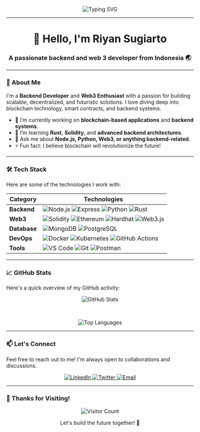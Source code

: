 <p align="center">
  <img src="https://readme-typing-svg.herokuapp.com?font=Fira+Code&size=24&duration=4000&pause=1000&color=00FF00&width=435&lines=Welcome+to+my+GitHub+Profile!;Let's+build+the+future+together." alt="Typing SVG" />
</p>

---

<h1 align="center">👋 Hello, I'm Riyan Sugiarto</h1>
<h3 align="center">A passionate backend and web 3 developer from Indonesia 🌏</h3>

---

### 🚀 About Me
I'm a **Backend Developer** and **Web3 Enthusiast** with a passion for building scalable, decentralized, and futuristic solutions. I love diving deep into blockchain technology, smart contracts, and backend systems.

- 🔭 I’m currently working on **blockchain-based applications** and **backend systems**.
- 🌱 I’m learning **Rust**, **Solidity**, and **advanced backend architectures**.
- 💬 Ask me about **Node.js, Python, Web3, or anything backend-related**.
- ⚡ Fun fact: I believe blockchain will revolutionize the future!

---

### 🛠️ Tech Stack
Here are some of the technologies I work with:

| **Category**       | **Technologies**                                                                 |
|---------------------|---------------------------------------------------------------------------------|
| **Backend**         | ![Node.js](https://img.shields.io/badge/-Node.js-339933?style=flat-square&logo=node.js&logoColor=white) ![Express](https://img.shields.io/badge/-Express-000000?style=flat-square&logo=express&logoColor=white) ![Python](https://img.shields.io/badge/-Python-3776AB?style=flat-square&logo=python&logoColor=white) ![Rust](https://img.shields.io/badge/-Rust-000000?style=flat-square&logo=rust&logoColor=white) |
| **Web3**            | ![Solidity](https://img.shields.io/badge/-Solidity-363636?style=flat-square&logo=solidity&logoColor=white) ![Ethereum](https://img.shields.io/badge/-Ethereum-3C3C3D?style=flat-square&logo=ethereum&logoColor=white) ![Hardhat](https://img.shields.io/badge/-Hardhat-FFF100?style=flat-square&logo=hardhat&logoColor=black) ![Web3.js](https://img.shields.io/badge/-Web3.js-F16822?style=flat-square&logo=web3.js&logoColor=white) |
| **Database**        | ![MongoDB](https://img.shields.io/badge/-MongoDB-47A248?style=flat-square&logo=mongodb&logoColor=white) ![PostgreSQL](https://img.shields.io/badge/-PostgreSQL-336791?style=flat-square&logo=postgresql&logoColor=white) |
| **DevOps**          | ![Docker](https://img.shields.io/badge/-Docker-2496ED?style=flat-square&logo=docker&logoColor=white) ![Kubernetes](https://img.shields.io/badge/-Kubernetes-326CE5?style=flat-square&logo=kubernetes&logoColor=white) ![GitHub Actions](https://img.shields.io/badge/-GitHub_Actions-2088FF?style=flat-square&logo=github-actions&logoColor=white) |
| **Tools**           | ![VS Code](https://img.shields.io/badge/-VS_Code-007ACC?style=flat-square&logo=visual-studio-code&logoColor=white) ![Git](https://img.shields.io/badge/-Git-F05032?style=flat-square&logo=git&logoColor=white) ![Postman](https://img.shields.io/badge/-Postman-FF6C37?style=flat-square&logo=postman&logoColor=white) |

---

### 📈 GitHub Stats
Here's a quick overview of my GitHub activity:

<p align="center">
  <img src="https://github-readme-stats.vercel.app/api?username=0xriyans&show_icons=true&theme=radical" alt="GitHub Stats" />
</p>

<!-- Tambahkan jeda di sini -->
<p align="center">
  <br> <!-- atau gunakan <p></p> untuk spasi yang lebih besar -->
</p>

<p align="center">
  <img src="https://github-readme-stats.vercel.app/api/top-langs/?username=0xriyans&layout=compact&theme=radical&hide=html,css" alt="Top Languages" />
</p>

---

### 📫 Let's Connect
Feel free to reach out to me! I'm always open to collaborations and discussions.

<p align="center">
  <a href="https://www.linkedin.com/in/0xriyans">
    <img src="https://img.shields.io/badge/-LinkedIn-0A66C2?style=for-the-badge&logo=linkedin&logoColor=white" alt="LinkedIn" />
  </a>
  <a href="https://twitter.com/0xriyans">
    <img src="https://img.shields.io/badge/-Twitter-1DA1F2?style=for-the-badge&logo=twitter&logoColor=white" alt="Twitter" />
  </a>
  <a href="mailto:0xriyans23@gmail.com">
    <img src="https://img.shields.io/badge/-Email-D14836?style=for-the-badge&logo=gmail&logoColor=white" alt="Email" />
  </a>
</p>


---

### 🚀 Thanks for Visiting!
<p align="center">
  <img src="https://visitor-badge.laobi.icu/badge?page_id=0xriyans.0xriyans" alt="Visitor Count" />
</p>

<p align="center">
  Let's build the future together! 🚀
</p>
